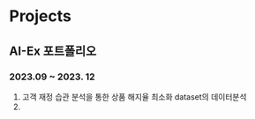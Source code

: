 # Projects
AI-Ex 포트폴리오
---

### 2023.09 ~ 2023. 12
1. 고객 재정 습관 분석을 통한 상품 해지율 최소화 dataset의 데이터분석
2. 
